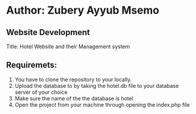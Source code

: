# Author: Zubery Ayyub Msemo
## Website Development
 Title: Hotel Website and their Management system

## Requiremets:
1. You have to clone the repository to your locally.
2. Upload the database to by taking the hotel.db file to your database server of your choice
3. Make sure the name of the the database is hotel
4. Open the project from your machine through opening the index.php file
